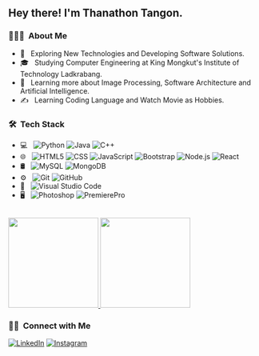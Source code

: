 <!--<img src="https://raw.githubusercontent.com/AVS1508/AVS1508/master/assets/Aditya%20Vikram%20Singh%20Banner.png">-->

<h2> Hey there! I'm Thanathon Tangon.</h2>

<h3> 👨🏻‍💻 &nbsp;About Me </h3>

- 🤔 &nbsp; Exploring New Technologies and Developing Software Solutions.
- 🎓 &nbsp; Studying Computer Engineering at King Mongkut's Institute of Technology Ladkrabang.
- 🌱 &nbsp; Learning more about Image Processing, Software Architecture and Artificial Intelligence.
- ✍️ &nbsp; Learning Coding Language and Watch Movie as Hobbies.

<h3> 🛠 &nbsp;Tech Stack</h3>

- 💻 &nbsp;
  ![Python](https://img.shields.io/badge/-Python-333333?style=flat&logo=python)
  ![Java](https://img.shields.io/badge/-Java-333333?style=flat&logo=Java&logoColor=007396)
  ![C++](https://img.shields.io/badge/-C++-333333?style=flat&logo=C%2B%2B&logoColor=00599C)
- 🌐 &nbsp;
  ![HTML5](https://img.shields.io/badge/-HTML5-333333?style=flat&logo=HTML5)
  ![CSS](https://img.shields.io/badge/-CSS-333333?style=flat&logo=CSS3&logoColor=1572B6)
  ![JavaScript](https://img.shields.io/badge/-JavaScript-333333?style=flat&logo=javascript)
  ![Bootstrap](https://img.shields.io/badge/-Bootstrap-333333?style=flat&logo=bootstrap&logoColor=563D7C)
  ![Node.js](https://img.shields.io/badge/-Node.js-333333?style=flat&logo=node.js)
  ![React](https://img.shields.io/badge/-React-333333?style=flat&logo=react)
- 🛢 &nbsp;
  ![MySQL](https://img.shields.io/badge/-MySQL-333333?style=flat&logo=mysql)
  ![MongoDB](https://img.shields.io/badge/-MongoDB-333333?style=flat&logo=mongodb)
- ⚙️ &nbsp;
  ![Git](https://img.shields.io/badge/-Git-333333?style=flat&logo=git)
  ![GitHub](https://img.shields.io/badge/-GitHub-333333?style=flat&logo=github)
- 🔧 &nbsp;
  ![Visual Studio Code](https://img.shields.io/badge/-Visual%20Studio%20Code-333333?style=flat&logo=visual-studio-code&logoColor=007ACC)
- 🖥 &nbsp;
  ![Photoshop](https://img.shields.io/badge/-Photoshop-333333?style=flat&logo=adobe-photoshop)
  ![PremierePro](https://img.shields.io/badge/-Premierepro-333333?style=flat&logo=adobe-premierepro)
  
<br/>

<a href="https://github.com/FiMart">
  <img height="180em" src="https://github-readme-stats.vercel.app/api?username=FiMart&theme=buefy&show_icons=true" />
  <img height="180em" src="https://github-readme-stats.vercel.app/api/top-langs/?username=FiMart&theme=buefy&layout=compact" />
</a>

<br/>

<h3> 🤝🏻 &nbsp;Connect with Me </h3>

<p align="left">
<!--<a href="https://www.adityavsingh.com/"><img alt="Website" src="https://img.shields.io/badge/Website-www.adityavsingh.com-blue?style=flat-square&logo=google-chrome"></a>-->
<a href="https://www.linkedin.com/in/thanatorn-tangon-b68ba02a2/"><img alt="LinkedIn" src="https://img.shields.io/badge/LinkedIn-Thanathon%20Tangon%20-blue?style=flat-square&logo=linkedin"></a>
<a href="https://www.instagram.com/zqrttie/"><img alt="Instagram" src="https://img.shields.io/badge/Instagram-wqrfeim-blue?style=flat-square&logo=instagram"></a>
<!--<a href="mailto:avsingh@umass.edu"><img alt="Email" src="https://img.shields.io/badge/Email-avsingh@umass.edu-blue?style=flat-square&logo=gmail"></a>-->
</p>
